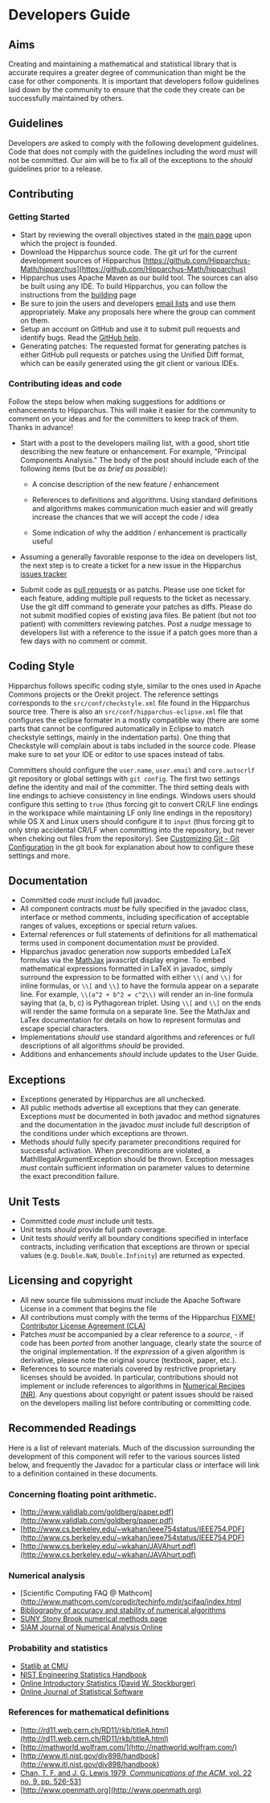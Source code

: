 # Developers Guide

## Aims

Creating and maintaining a mathematical and statistical library that is
accurate requires a greater degree of communication than might be the
case for other components. It is important that developers follow
guidelines laid down by the community to ensure that the code they create
can be successfully maintained by others.

## Guidelines

Developers are asked to comply with the following development guidelines.
Code that does not comply with the guidelines including the word _must_
will not be committed.  Our aim will be to fix all of the exceptions to the
_should_ guidelines prior to a release.

## Contributing

### Getting Started

  * Start by reviewing the overall objectives stated in the
    [main page](index.html) upon which the project is founded.
  * Download the Hipparchus source code. The git url for the
    current development sources of Hipparchus
    [https://github.com/Hipparchus-Math/hipparchus](https://github.com/Hipparchus-Math/hipparchus)
  * Hipparchus uses Apache Maven as our build tool. The sources can also be built
    using any IDE. To build Hipparchus, you can follow the instructions
    from the [building](building.html) page
  * Be sure to join the users and developers [email lists](mail-lists.html)
    and use them appropriately. Make any proposals here where the group can
    comment on them.
  * Setup an account on GitHub and use it to submit pull requests and
    identify bugs. Read the [GitHub help](https://help.github.com/).
  * Generating patches: The requested format for generating patches is
    either GitHub pull requests or patches using the Unified Diff format,
    which can be easily generated using the git client or various IDEs.

### Contributing ideas and code

Follow the steps below when making suggestions for additions or
enhancements to Hipparchus. This will make it easier for the community
to comment on your ideas and for the committers to keep track of them. 
Thanks in advance!

  * Start with a post to the developers mailing list, with a good, short title
    describing the new feature or enhancement.  For example,
    "Principal Components Analysis." The body of the post should include each
    of the following items (but be _as brief as possible_):

      * A concise description of the new feature / enhancement

      * References to definitions and algorithms. Using standard
        definitions and algorithms makes communication much easier and will
        greatly increase the chances that we will accept the code / idea

      * Some indication of why the addition / enhancement is practically useful

  * Assuming a generally favorable response to the idea on developers list,
    the next step is to create a ticket for a new issue in the
    Hipparchus [issues tracker](https://github.com/Hipparchus-Math/hipparchus/issues)
  * Submit code as [pull requests](https://github.com/Hipparchus-Math/hipparchus/pulls)
    or as patchs. Please use one ticket for each feature, adding multiple pull requests
    to the ticket as necessary.  Use the git diff command to generate your patches as
    diffs. Please do not submit modified copies of existing java files. Be
    patient (but not _too_ patient) with  committers reviewing patches. Post a
    _nudge_ message to developers list with a reference to the
    issue if a patch goes more than a few days with no comment or commit.

## Coding Style

Hipparchus follows specific coding style, similar to the ones used
in Apache Commons projects or the Orekit project. The reference
settings corresponds to the `src/conf/checkstyle.xml` file found in the
Hipparchus source tree. There is also an `src/conf/hipparchus-eclipse.xml`
file that configures the eclipse formater in a mostly compatible way
(there are some parts that cannot be configured automatically in
Eclipse to match checkstyle settings, mainly in the indentation parts).
One thing that Checkstyle will complain about is tabs included in the source code.
Please make sure to set your IDE or editor to use spaces instead of tabs.

Committers should configure the `user.name`, `user.email` and `core.autocrlf`
git repository or global settings with `git config`.
The first two settings define the identity and mail of the committer.
The third setting deals with line endings to achieve consistency
in line endings. Windows users should configure this setting to
`true` (thus forcing git to convert CR/LF line endings
in the workspace while maintaining LF only line endings in the repository)
while OS X and Linux users should configure it to `input`
(thus forcing git to only strip accidental CR/LF when committing into
the repository, but never when cheking out files from the repository).
See [Customizing Git - Git Configuration](http://www.git-scm.com/book/en/Customizing-Git-Git-Configuration)
in the git book for explanation about how to configure these settings and more.

## Documentation

  * Committed code _must_ include full javadoc.
  * All component contracts _must_ be fully specified in the javadoc class,
    interface or method comments, including specification of acceptable ranges
    of values, exceptions or special return values.
  * External references or full statements of definitions for all mathematical
    terms used in component documentation _must_ be provided.
  * Hipparchus javadoc generation now supports embedded LaTeX formulas via the
    [MathJax](http://www.mathjax.org) javascript display engine. To
    embed mathematical expressions formatted in LaTeX in javadoc, simply surround
    the expression to be formatted with either `\\(` and  `\\)` for inline
    formulas, or `\\[` and `\\]` to have the formula appear on a separate line.
    For example, `\\(a^2 + b^2 = c^2\\)` will render an in-line formula
    saying that (a, b, c) is Pythagorean triplet.  Using `\\[` and `\\]` on
    the ends will render the same formula on a separate line.  See the MathJax
    and LaTex documentation for details on how to represent formulas and
    escape special characters.
  * Implementations _should_ use standard algorithms and references or full
    descriptions of all algorithms _should_ be provided.
  * Additions and enhancements _should_ include updates to the User Guide.

## Exceptions

  * Exceptions generated by Hipparchus are all unchecked.
  * All public methods advertise all exceptions that they can generate.
    Exceptions _must_ be documented in both javadoc and method signatures
    and the documentation in the javadoc _must_ include full description
    of the conditions under which exceptions are thrown.
  * Methods _should_ fully specify parameter preconditions required for
    successful activation.  When preconditions are violated, a
    MathIllegalArgumentException should be thrown. Exception
    messages _must_ contain sufficient information on parameter values to
    determine the exact precondition failure.

## Unit Tests

  * Committed code _must_ include unit tests.
  * Unit tests _should_ provide full path coverage.
  * Unit tests _should_ verify all boundary conditions specified in
    interface contracts, including verification that exceptions are thrown or
    special values (e.g. `Double.NaN`, `Double.Infinity`) are returned as
    expected.

## Licensing and copyright

  * All new source file submissions _must_ include the Apache Software
    License in a comment that begins the file
  * All contributions must comply with the terms of the Hipparchus
    [FIXME! Contributor License Agreement (CLA)](https://hipparchus.org/licenses/#clas)
  * Patches _must_ be accompanied by a clear reference to a _source_, - if code has been
    _ported_ from another language, clearly state the source of the original implementation.
    If the _expression_ of a given algorithm is derivative, please note the original source
    (textbook, paper, etc.).
  * References to source materials covered by restrictive proprietary
    licenses should be avoided.  In particular, contributions should not
    implement or include references to algorithms in
    [Numerical Recipes (NR)](http://www.nr.com/). Any questions about copyright or
    patent issues should be raised on the developers mailing list before contributing or
    committing code.

## Recommended Readings

Here is a list of relevant materials.  Much of the discussion surrounding
the development of this component will refer to the various sources
listed below, and frequently the Javadoc for a particular class or
interface will link to a definition contained in these documents.

### Concerning floating point arithmetic.

  * [http://www.validlab.com/goldberg/paper.pdf](http://www.validlab.com/goldberg/paper.pdf)
  * [http://www.cs.berkeley.edu/~wkahan/ieee754status/IEEE754.PDF](http://www.cs.berkeley.edu/~wkahan/ieee754status/IEEE754.PDF)
  * [http://www.cs.berkeley.edu/~wkahan/JAVAhurt.pdf](http://www.cs.berkeley.edu/~wkahan/JAVAhurt.pdf)

### Numerical analysis

  * [Scientific Computing FAQ @ Mathcom](http://www.mathcom.com/corpdir/techinfo.mdir/scifaq/index.html
  * [Bibliography of accuracy and stability of numerical algorithms](http://www.ma.man.ac.uk/~higham/asna/asna2.pdf)
  * [SUNY Stony Brook numerical methods page](http://tonic.physics.sunysb.edu/docs/num_meth.html)
  * [SIAM Journal of Numerical Analysis Online](http://epubs.siam.org/sam-bin/dbq/toclist/SINUM)

### Probability and statistics

  * [Statlib at CMU](http://lib.stat.cmu.edu/)
  * [NIST Engineering Statistics Handbook](http://www.itl.nist.gov/div898/handbook/)
  * [Online Introductory Statistics (David W. Stockburger)](http://www.psychstat.smsu.edu/sbk00.htm)
  * [Online Journal of Statistical Software](http://www.jstatsoft.org/)

### References for mathematical definitions

  * [http://rd11.web.cern.ch/RD11/rkb/titleA.html](http://rd11.web.cern.ch/RD11/rkb/titleA.html)
  * [http://mathworld.wolfram.com/](http://mathworld.wolfram.com/)
  * [http://www.itl.nist.gov/div898/handbook](http://www.itl.nist.gov/div898/handbook)
  * [Chan, T. F. and J. G. Lewis 1979, _Communications of the ACM_, vol. 22 no. 9, pp. 526-531](http://doi.acm.org/10.1145/359146.359152)
  * [http://www.openmath.org](http://www.openmath.org)
